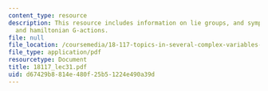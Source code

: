 ```yaml
---
content_type: resource
description: This resource includes information on lie groups, and symplectic manifolds
  and hamiltonian G-actions.
file: null
file_location: /coursemedia/18-117-topics-in-several-complex-variables-spring-2005/d67429b8814e480f25b51224e490a39d_18117_lec31.pdf
file_type: application/pdf
resourcetype: Document
title: 18117_lec31.pdf
uid: d67429b8-814e-480f-25b5-1224e490a39d
---
```


